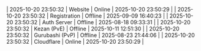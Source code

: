 | 2025-10-20 23:50:32 | Website | Online | 2025-10-20 23:50:29 |
| 2025-10-20 23:50:32 | Registration | Offline | 2025-09-09 16:40:23 |
| 2025-10-20 23:50:32 | Auth Server | Offline | 2025-08-18 09:33:31 |
| 2025-10-20 23:50:32 | Kezan (PvE) | Offline | 2025-10-11 12:51:30 |
| 2025-10-20 23:50:32 | Gurubashi (PvP) | Offline | 2025-08-23 21:44:06 |
| 2025-10-20 23:50:32 | Cloudflare | Online | 2025-10-20 23:50:29 |
